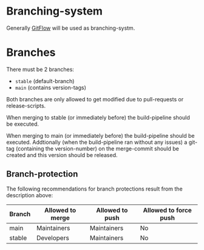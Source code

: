 # Branching-system

Generally [GitFlow](https://nvie.com/posts/a-successful-git-branching-model/) will be used as branching-systm.

# Branches

There must be 2 branches: 

- `stable` (default-branch)
- `main` (contains version-tags)

Both branches are only allowed to get modified due to pull-requests or release-scripts.

When merging to stable (or immediately before) the build-pipeline should be executed.

When merging to main (or immediately before) the build-pipeline should be executed. Addtionally (when the build-pipeline ran without any issues) a git-tag (containing the version-number) on the merge-commit should be created and this version should be released.


## Branch-protection

The following recommendations for branch protections result from the description above:

| Branch | Allowed to merge         | Allowed to push | Allowed to force push  |
|--------|--------------------------|-----------------|------------------------|
| main   | Maintainers              | Maintainers     |           No           |
| stable | Developers               | Maintainers     |           No           |
